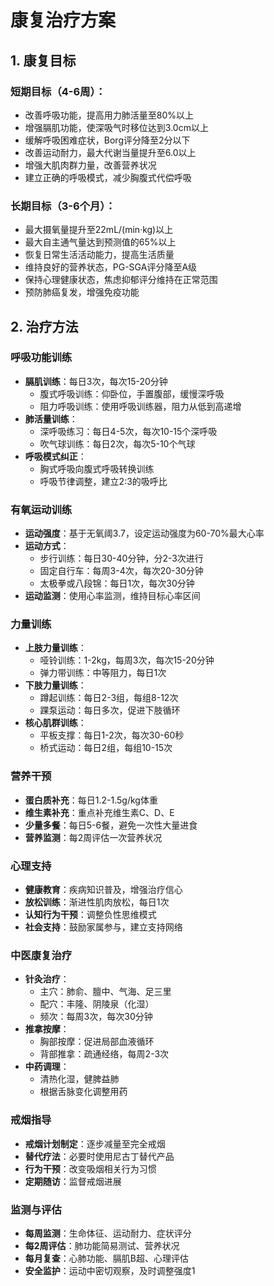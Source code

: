 # 康复治疗方案

## 1. 康复目标

### 短期目标（4-6周）：
- 改善呼吸功能，提高用力肺活量至80%以上
- 增强膈肌功能，使深吸气时移位达到3.0cm以上
- 缓解呼吸困难症状，Borg评分降至2分以下
- 改善运动耐力，最大代谢当量提升至6.0以上
- 增强大肌肉群力量，改善营养状况
- 建立正确的呼吸模式，减少胸腹式代偿呼吸

### 长期目标（3-6个月）：
- 最大摄氧量提升至22mL/(min·kg)以上
- 最大自主通气量达到预测值的65%以上
- 恢复日常生活活动能力，提高生活质量
- 维持良好的营养状态，PG-SGA评分降至A级
- 保持心理健康状态，焦虑抑郁评分维持在正常范围
- 预防肺癌复发，增强免疫功能

## 2. 治疗方法

### 呼吸功能训练
- **膈肌训练**：每日3次，每次15-20分钟
  - 腹式呼吸训练：仰卧位，手置腹部，缓慢深呼吸
  - 阻力呼吸训练：使用呼吸训练器，阻力从低到高递增
- **肺活量训练**：
  - 深呼吸练习：每日4-5次，每次10-15个深呼吸
  - 吹气球训练：每日2次，每次5-10个气球
- **呼吸模式纠正**：
  - 胸式呼吸向腹式呼吸转换训练
  - 呼吸节律调整，建立2:3的吸呼比

### 有氧运动训练
- **运动强度**：基于无氧阈3.7，设定运动强度为60-70%最大心率
- **运动方式**：
  - 步行训练：每日30-40分钟，分2-3次进行
  - 固定自行车：每周3-4次，每次20-30分钟
  - 太极拳或八段锦：每日1次，每次30分钟
- **运动监测**：使用心率监测，维持目标心率区间

### 力量训练
- **上肢力量训练**：
  - 哑铃训练：1-2kg，每周3次，每次15-20分钟
  - 弹力带训练：中等阻力，每日1次
- **下肢力量训练**：
  - 蹲起训练：每日2-3组，每组8-12次
  - 踝泵运动：每日多次，促进下肢循环
- **核心肌群训练**：
  - 平板支撑：每日1-2次，每次30-60秒
  - 桥式运动：每日2组，每组10-15次

### 营养干预
- **蛋白质补充**：每日1.2-1.5g/kg体重
- **维生素补充**：重点补充维生素C、D、E
- **少量多餐**：每日5-6餐，避免一次性大量进食
- **营养监测**：每2周评估一次营养状况

### 心理支持
- **健康教育**：疾病知识普及，增强治疗信心
- **放松训练**：渐进性肌肉放松，每日1次
- **认知行为干预**：调整负性思维模式
- **社会支持**：鼓励家属参与，建立支持网络

### 中医康复治疗
- **针灸治疗**：
  - 主穴：肺俞、膻中、气海、足三里
  - 配穴：丰隆、阴陵泉（化湿）
  - 频次：每周3次，每次30分钟
- **推拿按摩**：
  - 胸部按摩：促进局部血液循环
  - 背部推拿：疏通经络，每周2-3次
- **中药调理**：
  - 清热化湿，健脾益肺
  - 根据舌脉变化调整用药

### 戒烟指导
- **戒烟计划制定**：逐步减量至完全戒烟
- **替代疗法**：必要时使用尼古丁替代产品
- **行为干预**：改变吸烟相关行为习惯
- **定期随访**：监督戒烟进展

### 监测与评估
- **每周监测**：生命体征、运动耐力、症状评分
- **每2周评估**：肺功能简易测试、营养状况
- **每月复查**：心肺功能、膈肌B超、心理评估
- **安全监护**：运动中密切观察，及时调整强度1